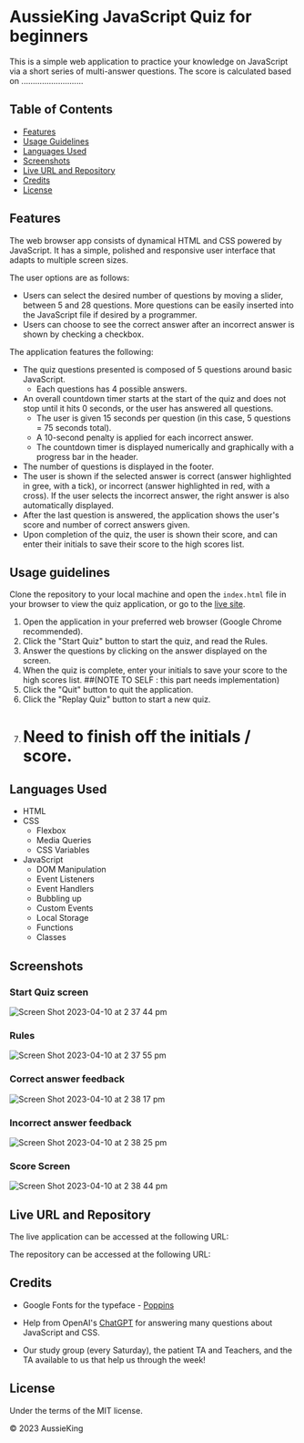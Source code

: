 # AussieKing JavaScript Quiz for beginners

This is a simple web application to practice your knowledge on JavaScript via a short series of multi-answer questions.
The score is calculated based on ...........................

## Table of Contents

- [Features](#features)
- [Usage Guidelines](#usage-guidelines)
- [Languages Used](#languages-used)
- [Screenshots](#screenshots)
- [Live URL and Repository](#live-url-and-repository)
- [Credits](#credits)
- [License](#license)

## Features

 The web browser app consists of dynamical HTML and CSS powered by JavaScript. It has a simple, polished and responsive user interface that adapts to multiple screen sizes.

 The user options are as follows:

- Users can select the desired number of questions by moving a slider, between 5 and 28 questions. More questions can be easily inserted into the JavaScript file if desired by a programmer.
- Users can choose to see the correct answer after an incorrect answer is shown by checking a checkbox.

The application features the following:

- The quiz questions presented is composed of 5 questions around basic JavaScript.
  - Each questions has 4 possible answers.
- An overall countdown timer starts at the start of the quiz and does not stop until it hits 0 seconds, or the user has answered all questions.
  - The user is given 15 seconds per question (in this case, 5 questions = 75 seconds total).
  - A 10-second penalty is applied for each incorrect answer.
  - The countdown timer is displayed numerically and graphically with a progress bar in the header.
- The number of questions is displayed in the footer.
- The user is shown if the selected answer is correct (answer highlighted in gree, with a tick), or incorrect (answer highlighted in red, with a cross). If the user selects the incorrect answer, the right answer is also automatically displayed.
 - After the last question is answered, the application shows the user's score and number of correct answers given.
- Upon completion of the quiz, the user is shown their score, and can enter their initials to save their score to the high scores list.

## Usage guidelines

Clone the repository to your local machine and open the `index.html` file in your browser to view the quiz application, or go to the [live site](#live-url-and-repository).

1. Open the application in your preferred web browser (Google Chrome recommended).
2. Click the "Start Quiz" button to start the quiz, and read the Rules.
3. Answer the questions by clicking on the answer displayed on the screen.
4. When the quiz is complete, enter your initials to save your score to the high scores list. ##(NOTE TO SELF : this part needs implementation)
5. Click the "Quit" button to quit the application.
6. Click the "Replay Quiz" button to start a new quiz.
7. # Need to finish off the initials / score.

## Languages Used

- HTML
- CSS
  - Flexbox
  - Media Queries
  - CSS Variables
- JavaScript
  - DOM Manipulation
  - Event Listeners
  - Event Handlers
  - Bubbling up
  - Custom Events
  - Local Storage
  - Functions
  - Classes

## Screenshots

### Start Quiz screen

![Screen Shot 2023-04-10 at 2 37 44 pm](https://user-images.githubusercontent.com/126050763/230827386-fa709bc8-8327-46a9-9e1a-7ed8e832c913.png)


### Rules

![Screen Shot 2023-04-10 at 2 37 55 pm](https://user-images.githubusercontent.com/126050763/230827333-1e3ef70b-1d18-464f-92ea-141d564f179c.png)

### Correct answer feedback

![Screen Shot 2023-04-10 at 2 38 17 pm](https://user-images.githubusercontent.com/126050763/230827324-ce7bc427-46c6-4ccb-b1e0-3e2b9e5056f0.png)

### Incorrect answer feedback

![Screen Shot 2023-04-10 at 2 38 25 pm](https://user-images.githubusercontent.com/126050763/230827280-7be6d69c-c57f-432c-9971-6afbafa6d87b.png)

### Score Screen

![Screen Shot 2023-04-10 at 2 38 44 pm](https://user-images.githubusercontent.com/126050763/230827243-97a46f45-ac1a-4e68-94ec-5b3b47aa3d3f.png)


## Live URL and Repository

The live application can be accessed at the following URL: 

The repository can be accessed at the following URL: 

## Credits

- Google Fonts for the typeface - [Poppins](https://fonts.google.com/specimen/Poppins)

- Help from OpenAI's [ChatGPT](https://chat.openai.com/chat) for answering many questions about JavaScript and CSS.

- Our study group (every Saturday), the patient TA and Teachers, and the TA available to us that help us through the week!

## License

Under the terms of the MIT license.

© 2023 AussieKing

